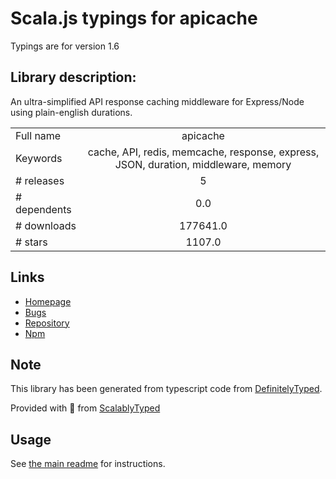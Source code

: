 
# Scala.js typings for apicache

Typings are for version 1.6

## Library description:
An ultra-simplified API response caching middleware for Express/Node using plain-english durations.

|                    |                 |
| ------------------ | :-------------: |
| Full name          | apicache |
| Keywords           | cache, API, redis, memcache, response, express, JSON, duration, middleware, memory |
| # releases         | 5 |
| # dependents       | 0.0 |
| # downloads        | 177641.0 |
| # stars            | 1107.0 |

## Links
- [Homepage](https://github.com/kwhitley/apicache#readme)
- [Bugs](https://github.com/kwhitley/apicache/issues)
- [Repository](https://github.com/kwhitley/apicache)
- [Npm](https://www.npmjs.com/package/apicache)
    


## Note
This library has been generated from typescript code from [DefinitelyTyped](https://definitelytyped.org).

Provided with :purple_heart: from [ScalablyTyped](https://github.com/oyvindberg/ScalablyTyped)

## Usage
See [the main readme](../../readme.md) for instructions.


